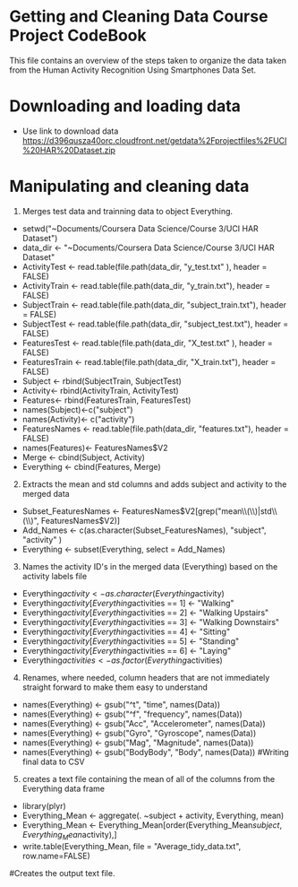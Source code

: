 # Getting and Cleaning Data Course Project CodeBook
This file contains an overview of the steps taken to organize the data taken from the Human Activity Recognition
Using Smartphones Data Set.

# Downloading and loading data

- Use link to download data https://d396qusza40orc.cloudfront.net/getdata%2Fprojectfiles%2FUCI%20HAR%20Dataset.zip


# Manipulating and cleaning data

1. Merges test data and trainning data to object Everything.
- setwd("~Documents/Coursera Data Science/Course 3/UCI HAR Dataset")
- data_dir <- "~Documents/Coursera Data Science/Course 3/UCI HAR Dataset"
- ActivityTest  <- read.table(file.path(data_dir, "y_test.txt" ), header = FALSE)
- ActivityTrain <- read.table(file.path(data_dir, "y_train.txt"), header = FALSE)
- SubjectTrain <- read.table(file.path(data_dir, "subject_train.txt"), header = FALSE)
- SubjectTest  <- read.table(file.path(data_dir, "subject_test.txt"), header = FALSE)
- FeaturesTest  <- read.table(file.path(data_dir, "X_test.txt" ), header = FALSE)
- FeaturesTrain <- read.table(file.path(data_dir, "X_train.txt"), header = FALSE)
- Subject <- rbind(SubjectTrain, SubjectTest)
- Activity<- rbind(ActivityTrain, ActivityTest)
- Features<- rbind(FeaturesTrain, FeaturesTest)
- names(Subject)<-c("subject")
- names(Activity)<- c("activity")
- FeaturesNames <- read.table(file.path(data_dir, "features.txt"), header = FALSE)
- names(Features)<- FeaturesNames$V2
- Merge <- cbind(Subject, Activity)
- Everything <- cbind(Features, Merge)
2. Extracts the mean and std columns and adds subject and activity to the merged data
- Subset_FeaturesNames <- FeaturesNames$V2[grep("mean\\(\\)|std\\(\\)", FeaturesNames$V2)]
- Add_Names <- c(as.character(Subset_FeaturesNames), "subject", "activity" )
- Everything <- subset(Everything, select = Add_Names)
3. Names the activity ID's in the merged data (Everything) based on the activity labels file
- Everything$activity <- as.character(Everything$activity)
- Everything$activity[Everything$activities == 1] <- "Walking"
- Everything$activity[Everything$activities == 2] <- "Walking Upstairs"
- Everything$activity[Everything$activities == 3] <- "Walking Downstairs"
- Everything$activity[Everything$activities == 4] <- "Sitting"
- Everything$activity[Everything$activities == 5] <- "Standing"
- Everything$activity[Everything$activities == 6] <- "Laying"
- Everything$activities <- as.factor(Everything$activities)
4. Renames, where needed, column headers that are not immediately straight forward to make them easy to understand
- names(Everything) <- gsub("^t", "time", names(Data))
- names(Everything) <- gsub("^f", "frequency", names(Data))
- names(Everything) <- gsub("Acc", "Accelerometer", names(Data))
- names(Everything) <- gsub("Gyro", "Gyroscope", names(Data))
- names(Everything) <- gsub("Mag", "Magnitude", names(Data))
- names(Everything) <- gsub("BodyBody", "Body", names(Data))
#Writing final data to CSV

5. creates a text file containing the mean of all of the columns from the Everything data frame
- library(plyr)
- Everything_Mean <- aggregate(. ~subject + activity, Everything, mean)
- Everything_Mean <- Everything_Mean[order(Everything_Mean$subject, Everything_Mean$activity),]
- write.table(Everything_Mean, file = "Average_tidy_data.txt", row.name=FALSE)

#Creates the output text file.
